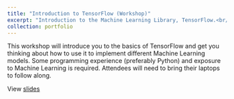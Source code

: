 ```yaml
---
title: "Introduction to TensorFlow (Workshop)"
excerpt: "Introduction to the Machine Learning Library, TensorFlow.<br/><img src='/images/intro_tf_thumb.PNG'>"
collection: portfolio
---
```


This workshop will introduce you to the basics of TensorFlow and get you thinking about how to use it to implement different Machine Learning models. Some programming experience (preferably Python) and exposure to Machine Learning is required. Attendees will need to bring their laptops to follow along.

View <a href="https://docs.google.com/presentation/d/1mJSo6hLstwFxo9-R68mZKQVGC6uaVBl-jx5Yq13JUyA/edit?usp=sharing" target="_blank">slides</a>